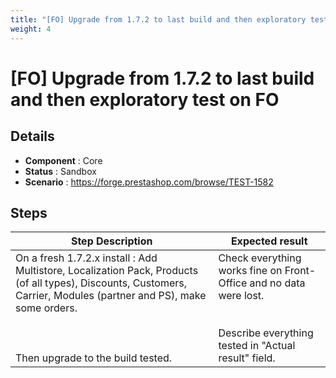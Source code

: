 ```yaml
---
title: "[FO] Upgrade from 1.7.2 to last build and then exploratory test on FO"
weight: 4
---
```


# [FO] Upgrade from 1.7.2 to last build and then exploratory test on FO
## Details
* **Component** : Core
* **Status** : Sandbox
* **Scenario** : https://forge.prestashop.com/browse/TEST-1582

## Steps
| Step Description | Expected result |
| ----- | ----- |
| On a fresh 1.7.2.x install : Add Multistore, Localization Pack, Products (of all types), Discounts, Customers, Carrier, Modules (partner and PS), make some orders.<br><br> <br><br>Then upgrade to the build tested. | Check everything works fine on Front-Office and no data were lost.<br><br><br>Describe everything tested in "Actual result" field. |

